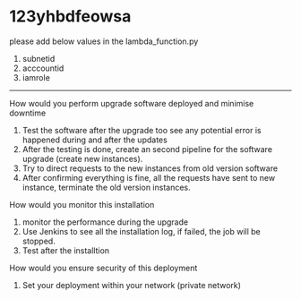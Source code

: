 # 123yhbdfeowsa

please add below values in the lambda_function.py

1. subnetid
2. acccountid
3. iamrole
  

  
-------------------------------------------------------------------------------------------------------------------------
How would you perform upgrade software deployed and minimise downtime
1.	Test the software after the upgrade too see any potential error is happened during and after the updates
2.	After the testing is done, create an second pipeline for the software upgrade (create new instances).
3.	Try to direct requests to the new instances from old version software
4.	After confirming everything is fine, all the requests have sent to new instance, terminate the old version instances.

How would you monitor this installation 
1.	monitor the performance during the upgrade
2.	Use Jenkins to see all the installation log, if failed, the job will be stopped. 
3.	Test after the installtion

How would you ensure security of this deployment 
1.	Set your deployment within your network (private network)

